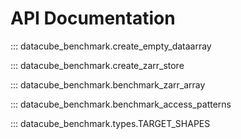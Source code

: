 # API Documentation

::: datacube_benchmark.create_empty_dataarray

::: datacube_benchmark.create_zarr_store

::: datacube_benchmark.benchmark_zarr_array

::: datacube_benchmark.benchmark_access_patterns

::: datacube_benchmark.types.TARGET_SHAPES
